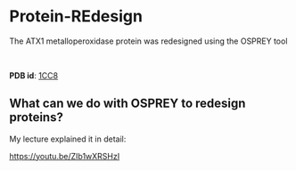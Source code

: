 # Protein-REdesign
The ATX1 metalloperoxidase protein was redesigned using the OSPREY tool

</br>

<b>PDB id</b>: <a href="https://www.rcsb.org/structure/1CC8">1CC8</a>

<h2>What can we do with OSPREY to redesign proteins?</h2>
My lecture explained it in detail:

https://youtu.be/ZIb1wXRSHzI
